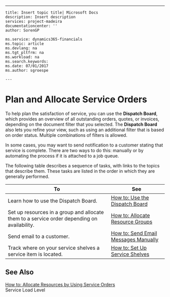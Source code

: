 ---
    title: Insert topic title| Microsoft Docs
    description: Insert description
    services: project-madeira
    documentationcenter: ''
    author: SorenGP

    ms.service: dynamics365-financials
    ms.topic: article
    ms.devlang: na
    ms.tgt_pltfrm: na
    ms.workload: na
    ms.search.keywords:
    ms.date: 07/01/2017
    ms.author: sgroespe

    ---
# Plan and Allocate Service Orders
To help plan the satisfaction of service, you can use the **Dispatch Board**, which provides an overview of all outstanding orders, quotes, or invoices, depending on the document filter that you selected. The **Dispatch Board** also lets you refine your view, such as using an additional filter that is based on order status. Multiple combinations of filters is allowed.  
  
 In some cases, you may want to send notification to a customer stating that service is complete. There are two ways to do this: manually or by automating the process if it is attached to a job queue.  
  
 The following table describes a sequence of tasks, with links to the topics that describe them. These tasks are listed in the order in which they are generally performed.  
  
|**To**|**See**|  
|------------|-------------|  
|Learn how to use the Dispatch Board.|[How to: Use the Dispatch Board](../FullExperience/how-to-use-the-dispatch-board.md)|  
|Set up resources in a group and allocate them to a service order depending on availability.|[How to: Allocate Resource Groups](../FullExperience/how-to-allocate-resource-groups.md)|  
|Send email to a customer.|[How to: Send Email Messages Manually](../FullExperience/how-to-send-email-messages-manually.md)|  
|Track where on your service shelves a service item is located.|[How to: Set Up Service Shelves](../FullExperience/how-to-set-up-service-shelves.md)|  
  
## See Also  
 [How to: Allocate Resources by Using Service Orders](../FullExperience/how-to-allocate-resources-by-using-service-orders.md)   
 Service Load Level